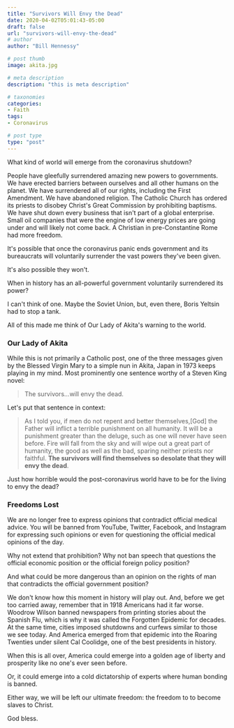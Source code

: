 ```yaml
---
title: "Survivors Will Envy the Dead"
date: 2020-04-02T05:01:43-05:00
draft: false
url: "survivors-will-envy-the-dead"
# author
author: "Bill Hennessy"

# post thumb
image: akita.jpg

# meta description
description: "this is meta description"

# taxonomies
categories: 
- Faith
tags:
- Coronavirus

# post type
type: "post"
---
```


What kind of world will emerge from the coronavirus shutdown? 

People have gleefully surrendered amazing new powers to governments. We have erected barriers between ourselves and all other humans on the planet. We have surrendered all of our rights, including the First Amendment. We have abandoned religion. The Catholic Church has ordered its priests to disobey Christ's Great Commission by prohibiting baptisms. We have shut down every business that isn't part of a global enterprise. Small oil companies that were the engine of low energy prices are going under and will likely not come back. A Christian in pre-Constantine Rome had more freedom.

It's possible that once the coronavirus panic ends government and its bureaucrats will voluntarily surrender the vast powers they've been given. 

It's also possible they won't.

When in history has an all-powerful government voluntarily surrendered its power? 

I can't think of one. Maybe the Soviet Union, but, even there, Boris Yeltsin had to stop a tank. 

All of this made me think of Our Lady of Akita's warning to the world. 

### Our Lady of Akita

While this is not primarily a Catholic post, one of the three messages given by the Blessed Virgin Mary to a simple nun in Akita, Japan in 1973 keeps playing in my mind. Most prominently one sentence worthy of a Steven King novel:

> The survivors...will envy the dead.

Let's put that sentence in context:

> As I told you, if men do not repent and better themselves,[God] the Father will inflict a terrible punishment on all humanity. It will be a punishment greater than the deluge, such as one will never have seen before. Fire will fall from the sky and will wipe out a great part of humanity, the good as well as the bad, sparing neither priests nor faithful. **The survivors will find themselves so desolate that they will envy the dead**. 

Just how horrible would the post-coronavirus world have to be for the living to envy the dead?

### Freedoms Lost

We are no longer free to express opinions that contradict official medical advice. You will be banned from YouTube, Twitter, Facebook, and Instagram for expressing such opinions or even for questioning the official medical opinions of the day. 

Why not extend that prohibition? Why not ban speech that questions the official economic position or the official foreign policy position? 

And what could be more dangerous than an opinion on the rights of man that contradicts the official government position? 

We don't know how this moment in history will play out. And, before we get too carried away, remember that in 1918 Americans had it far worse. Woodrow Wilson banned newspapers from printing stories about the Spanish Flu, which is why it was called the Forgotten Epidemic for decades. At the same time, cities imposed shutdowns and curfews similar to those we see today. And America emerged from that epidemic into the Roaring Twenties under silent Cal Coolidge, one of the best presidents in history. 

When this is all over, America could emerge into a golden age of liberty and prosperity like no one's ever seen before. 

Or, it could emerge into a cold dictatorship of experts where human bonding is banned. 

Either way, we will be left our ultimate freedom: the freedom to to become slaves to Christ. 

God bless. 